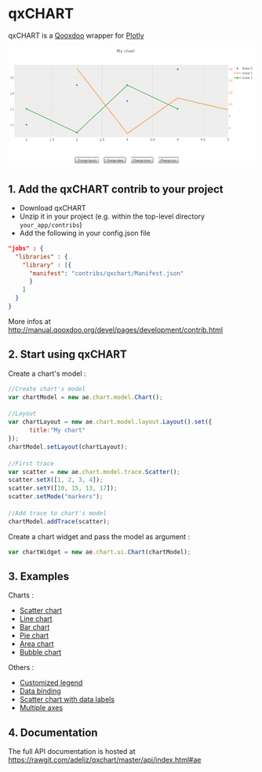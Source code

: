 # qxCHART

qxCHART is a [Qooxdoo](http://qooxdoo.org/) wrapper for [Plotly](https://plot.ly/javascript/)

![qxCHART](screenshot.png)

## 1. Add the qxCHART contrib to your project

* Download qxCHART
* Unzip it in your project (e.g. within the top-level directory `your_app/contribs`)
* Add the following in your config.json file

```json
"jobs" : {
  "libraries" : {
    "library" : [{
      "manifest": "contribs/qxchart/Manifest.json"
      }
    ]
  }
}
```

More infos at http://manual.qooxdoo.org/devel/pages/development/contrib.html


## 2. Start using qxCHART

Create a chart's model :

```javascript
//Create chart's model
var chartModel = new ae.chart.model.Chart();
  
//Layout
var chartLayout = new ae.chart.model.layout.Layout().set({
	  title:"My chart"
});
chartModel.setLayout(chartLayout);

//First trace
var scatter = new ae.chart.model.trace.Scatter();
scatter.setX([1, 2, 3, 4]);
scatter.setY([10, 15, 13, 17]);
scatter.setMode("markers");

//Add trace to chart's model
chartModel.addTrace(scatter);
```

Create a chart widget and pass the model as argument :

```javascript
var chartWidget = new ae.chart.ui.Chart(chartModel);
```

## 3. Examples

Charts :
* [Scatter chart](https://bl.ocks.org/adeliz/25ed0f2e700d87c6857a81b24ae19108)
* [Line chart](https://bl.ocks.org/adeliz/147b4941c1461a9c1cd9e222c142592a)
* [Bar chart](https://bl.ocks.org/adeliz/32b50d1b99ddfbb47c7cf94fe59bebe1)
* [Pie chart](https://bl.ocks.org/adeliz/022e9b99228d07dca23fe5eb0e11cef0)
* [Area chart](https://bl.ocks.org/adeliz/184fbde7927bba962565e9e9f6f5edd1)
* [Bubble chart](https://bl.ocks.org/adeliz/32e240fcb71d58ddbddb9de4d64ab393)

Others :
* [Customized legend](https://bl.ocks.org/adeliz/091f6be1d0df9c57c7e23dde16528058)
* [Data binding](https://bl.ocks.org/adeliz/80eea1b89b3a7aea46d668baeff41a4b)
* [Scatter chart with data labels](https://bl.ocks.org/adeliz/72acf143dec4b38a7a41fa55dea33391)
* [Multiple axes](https://bl.ocks.org/adeliz/c4102cc7cb339acccfcfce4ae8007039)


## 4. Documentation

The full API documentation is hosted at https://rawgit.com/adeliz/qxchart/master/api/index.html#ae